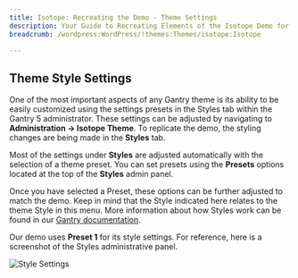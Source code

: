 ```yaml
---
title: Isotope: Recreating the Demo - Theme Settings
description: Your Guide to Recreating Elements of the Isotope Demo for WordPress
breadcrumb: /wordpress:WordPress/!themes:Themes/isotope:Isotope

---
```


Theme Style Settings
-----

One of the most important aspects of any Gantry theme is its ability to be easily customized using the settings presets in the Styles tab within the Gantry 5 administrator. These settings can be adjusted by navigating to **Administration -> Isotope Theme**. To replicate the demo, the styling changes are being made in the **Styles** tab.

Most of the settings under **Styles** are adjusted automatically with the selection of a theme preset. You can set presets using the **Presets** options located at the top of the **Styles** admin panel.

Once you have selected a Preset, these options can be further adjusted to match the demo. Keep in mind that the Style indicated here relates to the theme Style in this menu. More information about how Styles work can be found in our [Gantry documentation](http://docs.gantry.org/gantry5/configure/styles).

Our demo uses **Preset 1** for its style settings. For reference, here is a screenshot of the Styles administrative panel.

![Style Settings](assets/style_settings.jpeg)

